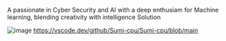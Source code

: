 A passionate in Cyber Security and AI with a deep enthusiam for Machine learning, blending creativity with intelligence Solution 

<!--
**Sumi-cpu/Sumi-cpu** is a ✨ _special_ ✨ repository because its `README.md` (this file) appears on your GitHub profile.

Here are some ideas to get you started:

- 🔭 I’m currently working on a project using Java 
- 🌱 I’m currently learning Data communication, Data analytics,Java and Python
- 👯 I’m looking to collaborate on likeminded people with tech knowledge 
- 🤔 I’m looking for help with programming 
- 💬 Ask me about my hobbies - love dancing
- 📫 How to reach me: Linkedin
- 😄 Pronouns: she/her
- ⚡ Fun fact: I am fun and happy person
-->
![image](https://github.com/user-attachments/assets/4b9fb2d7-5ac1-463c-b3b8-6df5e1210b35)
https://vscode.dev/github/Sumi-cpu/Sumi-cpu/blob/main

